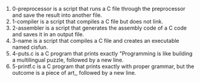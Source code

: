 1. 0-preprocessor is  a script that runs a C file through the preprocessor and save the result into another file.
2. 1-compiler is a script that compiles a C file but does not link.
3. 2-assembler is  a script that generates the assembly code of a C code and saves it in an output file.
4. 3-name is a script that compiles a C file and creates an executable named cisfun.
5. 4-puts.c is a C program that prints exactly "Programming is like building a multilingual puzzle, followed by a new line.
6. 5-printf.c is a C program that prints exactly with proper grammar, but the outcome is a piece of art,, followed by a new line.

